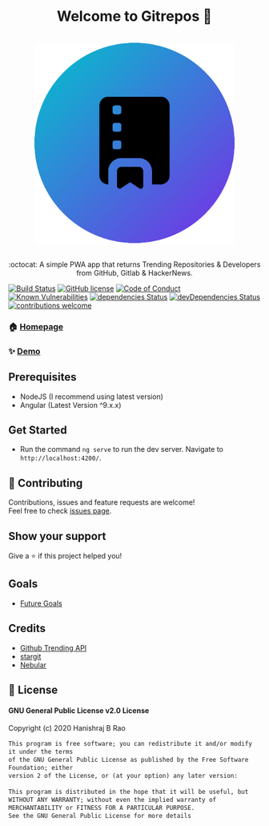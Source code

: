 <h1 align="center">Welcome to Gitrepos 👋</h1>
<br />
<div align="center">
  <img src="src/assets/icons/icon-512x512.png" alt="hero image" width="400"/>
</div>
<br />
<p align="center">:octocat: A simple PWA app that returns Trending Repositories & Developers from GitHub, Gitlab & HackerNews.</p>

[![Build Status](https://travis-ci.org/Hyraze/gitrepos.svg?branch=master)](https://travis-ci.org/Hyraze/gitrepos)
[![GitHub license](https://img.shields.io/badge/license-GPL-blue.svg)](https://github.com/Hyraze/gitrepos/blob/master/LICENSE)
[![Code of Conduct](https://img.shields.io/badge/code%20of-conduct-ff69b4.svg)](CODE_OF_CONDUCT.md)
[![Known Vulnerabilities](https://snyk.io/test/github/Hyraze/gitrepos/badge.svg?targetFile=package.json)](https://snyk.io/test/github/Hyraze/gitrepos?targetFile=package.json)
[![dependencies Status](https://david-dm.org/Hyraze/gitrepos/status.svg)](https://david-dm.org/Hyraze/gitrepos)
[![devDependencies Status](https://david-dm.org/Hyraze/gitrepos/dev-status.svg)](https://david-dm.org/Hyraze/gitrepos?type=dev)
[![contributions welcome](https://img.shields.io/badge/contributions-welcome-brightgreen.svg)](https://github.com/Hyraze/gitrepos/issues)


### 🏠 [Homepage](https://github.com/Hyraze/gitrepos#readme)

### ✨ [Demo](https://gitrepos.now.sh/)

## Prerequisites
- NodeJS (I recommend using latest version)
- Angular (Latest Version ^9.x.x)

## Get Started
- Run the command `ng serve` to run the dev server. Navigate to `http://localhost:4200/`.

## 🤝 Contributing
Contributions, issues and feature requests are welcome!<br />Feel free to check [issues page](https://github.com/Hyraze/feedgator/issues). 

## Show your support
Give a ⭐️ if this project helped you!

## Goals
* [Future Goals](https://gist.githubusercontent.com/Hyraze/2eb4542b79fd73507c6011eff40e0034/raw/102fae0d55080cc353e77376c9a9cd0068608cda/gitrepogoals.md)

## Credits
* [Github Trending API](https://github.com/huchenme/github-trending-api) 
* [stargit](https://stargit.xyz/) 
* [Nebular](https://akveo.github.io/nebular) 

## 📝 License
#### GNU General Public License v2.0 License
Copyright (c) 2020 Hanishraj B Rao  

    This program is free software; you can redistribute it and/or modify it under the terms 
    of the GNU General Public License as published by the Free Software Foundation; either 
    version 2 of the License, or (at your option) any later version:

    This program is distributed in the hope that it will be useful, but WITHOUT ANY WARRANTY; without even the implied warranty of MERCHANTABILITY or FITNESS FOR A PARTICULAR PURPOSE. 
    See the GNU General Public License for more details  

